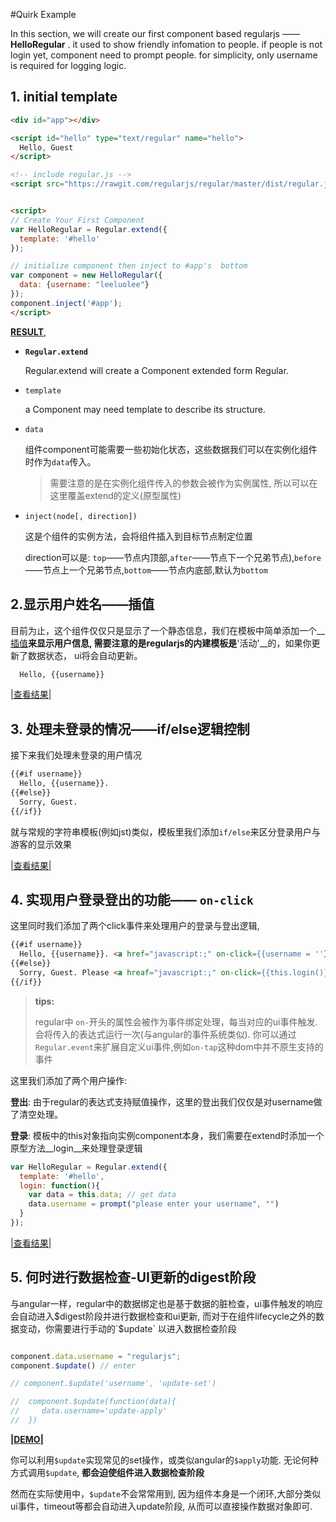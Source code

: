 
#Quirk Example

In this section, we will create our first component based regularjs —— __HelloRegular__ . it used to show friendly infomation to people. if people is not login yet, component need to prompt people. for simplicity, only username is required for logging logic.


## 1. initial template

```html
<div id="app"></div>

<script id="hello" type="text/regular" name="hello">
  Hello, Guest
</script>

<!-- include regular.js -->
<script src="https://rawgit.com/regularjs/regular/master/dist/regular.js"></script>


<script>
// Create Your First Component
var HelloRegular = Regular.extend({
  template: '#hello'
});

// initialize component then inject to #app's  bottom
var component = new HelloRegular({
  data: {username: "leeluolee"}
});
component.inject('#app'); 
</script>

```

[__RESULT__](http://fiddle.jshell.net/leeluolee/C2Gh9/1/), 


* __`Regular.extend`__

  Regular.extend will create a Component extended form Regular. 

* `template`

  a Component may need template to describe its structure.


* `data`
  
  组件component可能需要一些初始化状态，这些数据我们可以在实例化组件时作为`data`传入。

  > 需要注意的是在实例化组件传入的参数会被作为实例属性, 所以可以在这里覆盖extend的定义(原型属性)


* `inject(node[, direction])`

  这是个组件的实例方法，会将组件插入到目标节点制定位置

  direction可以是: `top`——节点内顶部,`after`——节点下一个兄弟节点),`before`——节点上一个兄弟节点,`bottom`——节点内底部,默认为`bottom`



<!-- 1. 模板容器(`#hello`)  
2. script引入regular.js  
3. `Regular.extend`派生组件
4. 初始化节点并插入inject到指定位置(这里是插入到容器节点`#app`)
 -->




## 2.显示用户姓名——插值

目前为止，这个组件仅仅只是显示了一个静态信息，我们在模板中简单添加一个__[插值](sytax/inteplation.md)__来显示用户信息, 需要注意的是regularjs的内建模板是__'活动'__的，如果你更新了数据状态， ui将会自动更新。

```html
  Hello, {{username}}
```

[ |查看结果| ](http://fiddle.jshell.net/leeluolee/C2Gh9/2/)

## 3. 处理未登录的情况——if/else逻辑控制

接下来我们处理未登录的用户情况


```xml
{{#if username}}
  Hello, {{username}}.
{{#else}}
  Sorry, Guest.
{{/if}}
```

就与常规的字符串模板(例如jst)类似，模板里我们添加`if/else`来区分登录用户与游客的显示效果

[|查看结果|](http://fiddle.jshell.net/leeluolee/C2Gh9/3/)



## 4. 实现用户登录登出的功能—— `on-click`

这里同时我们添加了两个click事件来处理用户的登录与登出逻辑,

```html
{{#if username}}
  Hello, {{username}}. <a href="javascript:;" on-click={{username = ''}}>Logout</a>
{{#else}}
  Sorry, Guest. Please <a hreaf="javascript:;" on-click={{this.login()}}>Login</a>
{{/if}}

```


> __tips:__ 
>
> regular中 `on-`开头的属性会被作为事件绑定处理，每当对应的ui事件触发. 会将传入的表达式运行一次(与angular的事件系统类似). 你可以通过`Regular.event`来扩展自定义ui事件,例如`on-tap`这种dom中并不原生支持的事件


这里我们添加了两个用户操作:

__登出__: 由于regular的表达式支持赋值操作，这里的登出我们仅仅是对username做了清空处理。

__登录__: 模板中的this对象指向实例component本身，我们需要在extend时添加一个原型方法__login__来处理登录逻辑


```javascript
var HelloRegular = Regular.extend({
  template: '#hello',
  login: function(){
    var data = this.data; // get data
    data.username = prompt("please enter your username", "")
  }
});

```

[|查看结果|](http://fiddle.jshell.net/leeluolee/C2Gh9/4/)



## 5. 何时进行数据检查-UI更新的digest阶段

与angular一样，regular中的数据绑定也是基于数据的脏检查，ui事件触发的响应会自动进入$digest阶段并进行数据检查和ui更新, 而对于在组件lifecycle之外的数据变动，你需要进行手动的`$update` 以进入数据检查阶段

```javascript

component.data.username = "regularjs";
component.$update() // enter

// component.$update('username', 'update-set')

//  component.$update(function(data){
//     data.username='update-apply'
//  })
```


__[|DEMO|](http://fiddle.jshell.net/leeluolee/C2Gh9/5/)__ 

你可以利用`$update`实现常见的set操作，或类似angular的`$apply`功能. 无论何种方式调用`$update`, __都会迫使组件进入数据检查阶段__


然而在实际使用中，`$update`不会常常用到, 因为组件本身是一个闭环,大部分类似ui事件，timeout等都会自动进入update阶段, 从而可以直接操作数据对象即可. 








